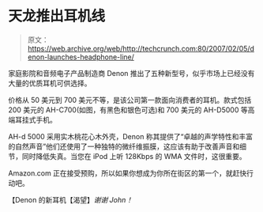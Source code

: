 # 天龙推出耳机线

> 原文：<https://web.archive.org/web/http://techcrunch.com:80/2007/02/05/denon-launches-headphone-line/>

家庭影院和音频电子产品制造商 Denon 推出了五种新型号，似乎市场上已经没有大量的优质耳机可供选择。

价格从 50 美元到 700 美元不等，是该公司第一款面向消费者的耳机。款式包括 200 美元的 AH-C700(如图，有黑色和银色可选)和 700 美元的 AH-D5000 等高端耳挂式手机。

AH-d 5000 采用实木桃花心木外壳，Denon 称其提供了“卓越的声学特性和丰富的自然声音”他们还使用了一种独特的微纤维振膜，这应该有助于改善声音和细节，同时降低失真。当您在 iPod 上听 128Kbps 的 WMA 文件时，这很重要。

Amazon.com 正在接受预购，所以如果你想成为你所在街区的第一个，就赶快行动吧。

【Denon 的新耳机【渴望】*谢谢 John！*